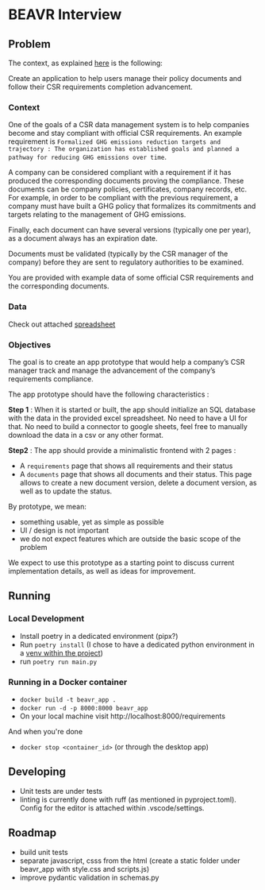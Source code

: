 # BEAVR Interview

## Problem

The context, as explained [here](https://beavr.notion.site/Beavr-Take-home-interview-backend-12f04bd1285441aeb9fc62c46fd87ac6) is the following:

Create an application to help users manage their policy documents and follow their CSR requirements completion advancement.

### Context

One of the goals of a CSR data management system is to help companies become and stay compliant with official CSR requirements. An example requirement is `Formalized GHG emissions reduction targets and trajectory : The organization has established goals and planned a pathway for reducing GHG emissions over time`.

A company can be considered compliant with a requirement if it has produced the corresponding documents proving the compliance. These documents can be company policies, certificates, company records, etc. For example, in order to be compliant with the previous requirement, a company must have built a GHG policy that formalizes its commitments and targets relating to the management of GHG emissions.

Finally, each document can have several versions (typically one per year), as a document always has an expiration date.

Documents must be validated (typically by the CSR manager of the company) before they are sent to regulatory authorities to be examined.

You are provided with example data of some official CSR requirements and the corresponding documents.

### Data

Check out attached [spreadsheet](./samples/sample_data.xlsx)

### Objectives

The goal is to create an app prototype that would help a company’s CSR manager track and manage the advancement of the company’s requirements compliance.

The app prototype should have the following characteristics :

**Step 1** : When it is started or built, the app should initialize an SQL database with the data in the provided excel spreadsheet. No need to have a UI for that. No need to build a connector to google sheets, feel free to manually download the data in a csv or any other format.

**Step2** : The app should provide a minimalistic frontend with 2 pages :

- A `requirements` page that shows all requirements and their status
- A `documents`  page that shows all documents and their status. This page allows to create a new document version, delete a document version, as well as to update the status.

By prototype, we mean:

- something usable, yet as simple as possible
- UI / design is not important
- we do not expect features which are outside the basic scope of the problem

We expect to use this prototype as a starting point to discuss current implementation details, as well as ideas for improvement.

## Running

### Local Development

- Install poetry in a dedicated environment (pipx?)
- Run `poetry install` (I chose to have a dedicated python environment in a [venv within the project](https://python-poetry.org/docs/configuration/#virtualenvsin-project))
- run `poetry run main.py`

### Running in a Docker container

- `docker build -t beavr_app .`
- `docker run -d -p 8000:8000 beavr_app`
- On your local machine visit http://localhost:8000/requirements

And when you're done
- `docker stop <container_id>` (or through the desktop app)

## Developing

- Unit tests are under tests
- linting is currently done with ruff (as mentioned in pyproject.toml). Config for the editor is attached within .vscode/settings.

## Roadmap

- build unit tests
- separate javascript, csss from the html (create a static folder under beavr_app with style.css and scripts.js)
- improve pydantic validation in schemas.py
